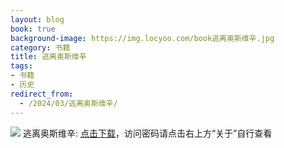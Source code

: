 ```yaml
---
layout: blog
book: true
background-image: https://img.locyoo.com/book逃离奥斯维辛.jpg
category: 书籍
title: 逃离奥斯维辛
tags:
- 书籍
- 历史
redirect_from:
  - /2024/03/逃离奥斯维辛/
---
```

![](https://img.locyoo.com/book逃离奥斯维辛.jpg)
逃离奥斯维辛: <a name = "ref1" href="https://url18.ctfile.com/f/50983618-1051396948-96c914?p=3619">点击下载</a>，访问密码请点击右上方“关于”自行查看